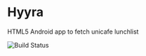 # Hyyra

HTML5 Android app to fetch unicafe lunchlist

![Build Status](https://circleci.com/gh/madhaanr/Hyyra.svg?style=shield&circle-token=2944fc761b21484215b62270caf2ed517dee897e)
